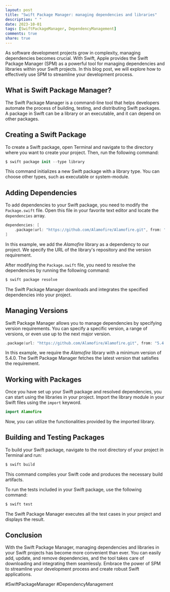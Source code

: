 ```yaml
---
layout: post
title: "Swift Package Manager: managing dependencies and libraries"
description: " "
date: 2023-10-01
tags: [SwiftPackageManager, DependencyManagement]
comments: true
share: true
---
```


As software development projects grow in complexity, managing dependencies becomes crucial. With Swift, Apple provides the Swift Package Manager (SPM) as a powerful tool for managing dependencies and libraries within your Swift projects. In this blog post, we will explore how to effectively use SPM to streamline your development process.

## What is Swift Package Manager?

The Swift Package Manager is a command-line tool that helps developers automate the process of building, testing, and distributing Swift packages. A package in Swift can be a library or an executable, and it can depend on other packages.

## Creating a Swift Package

To create a Swift package, open Terminal and navigate to the directory where you want to create your project. Then, run the following command:

```swift
$ swift package init --type library
```

This command initializes a new Swift package with a library type. You can choose other types, such as executable or system-module.

## Adding Dependencies

To add dependencies to your Swift package, you need to modify the `Package.swift` file. Open this file in your favorite text editor and locate the `dependencies` array.

```swift
dependencies: [
    .package(url: "https://github.com/Alamofire/Alamofire.git", from: "5.4.0")
]
```

In this example, we add the *Alamofire* library as a dependency to our project. We specify the URL of the library's repository and the version requirement.

After modifying the `Package.swift` file, you need to resolve the dependencies by running the following command:

```swift
$ swift package resolve
```

The Swift Package Manager downloads and integrates the specified dependencies into your project.

## Managing Versions

Swift Package Manager allows you to manage dependencies by specifying version requirements. You can specify a specific version, a range of versions, or even use up to the next major version.

```swift
.package(url: "https://github.com/Alamofire/Alamofire.git", from: "5.4.0")
```

In this example, we require the *Alamofire* library with a minimum version of 5.4.0. The Swift Package Manager fetches the latest version that satisfies the requirement.

## Working with Packages

Once you have set up your Swift package and resolved dependencies, you can start using the libraries in your project. Import the library module in your Swift files using the `import` keyword.

```swift
import Alamofire
```

Now, you can utilize the functionalities provided by the imported library.

## Building and Testing Packages

To build your Swift package, navigate to the root directory of your project in Terminal and run:

```swift
$ swift build
```

This command compiles your Swift code and produces the necessary build artifacts.

To run the tests included in your Swift package, use the following command:

```swift
$ swift test
```

The Swift Package Manager executes all the test cases in your project and displays the result.

## Conclusion

With the Swift Package Manager, managing dependencies and libraries in your Swift projects has become more convenient than ever. You can easily add, update, and remove dependencies, and the tool takes care of downloading and integrating them seamlessly. Embrace the power of SPM to streamline your development process and create robust Swift applications.

#SwiftPackageManager #DependencyManagement